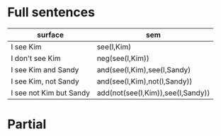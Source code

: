 # Full sentences

surface | sem
-|-
I see Kim                  | see(I,Kim)
I don't see Kim            | neg(see(I,Kim))
I see Kim and Sandy        | and(see(I,Kim),see(I,Sandy) 
I see Kim, not Sandy       | and(see(I,Kim),not(I,Sandy))
I see not Kim but Sandy    | add(not(see(I,Kim)),see(I,Sandy))

# Partial




